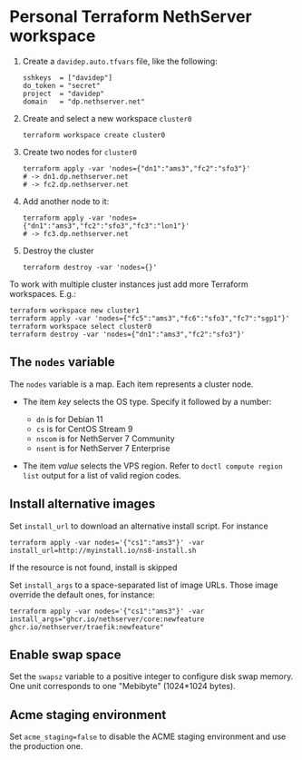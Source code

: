 # Personal Terraform NethServer workspace

1. Create a `davidep.auto.tfvars` file, like the following:

       sshkeys  = ["davidep"]
       do_token = "secret"
       project  = "davidep"
       domain   = "dp.nethserver.net"

2. Create and select a new workspace `cluster0`

       terraform workspace create cluster0

3. Create two nodes for `cluster0`

       terraform apply -var 'nodes={"dn1":"ams3","fc2":"sfo3"}'
       # -> dn1.dp.nethserver.net
       # -> fc2.dp.nethserver.net

4. Add another node to it:

       terraform apply -var 'nodes={"dn1":"ams3","fc2":"sfo3","fc3":"lon1"}'
       # -> fc3.dp.nethserver.net

5. Destroy the cluster

       terraform destroy -var 'nodes={}'

To work with multiple cluster instances just add more Terraform
workspaces. E.g.:

    terraform workspace new cluster1
    terraform apply -var 'nodes={"fc5":"ams3","fc6":"sfo3","fc7":"sgp1"}'
    terraform workspace select cluster0
    terraform destroy -var 'nodes={"dn1":"ams3","fc2":"sfo3"}'

## The `nodes` variable

The `nodes` variable is a map. Each item represents a cluster node.

- The item _key_ selects the OS type. Specify it followed by a number:

  * `dn` is for Debian 11
  * `cs` is for CentOS Stream 9
  * `nscom` is for NethServer 7 Community
  * `nsent` is for NethServer 7 Enterprise

- The item _value_ selects the VPS region. Refer to `doctl compute region list` output for
  a list of valid region codes.

## Install alternative images

Set `install_url` to download an alternative install script. For instance

    terraform apply -var nodes='{"cs1":"ams3"}' -var install_url=http://myinstall.io/ns8-install.sh

If the resource is not found, install is skipped

Set `install_args` to a space-separated list of image URLs. Those image override the default ones, for instance:

    terraform apply -var nodes='{"cs1":"ams3"}' -var install_args="ghcr.io/nethserver/core:newfeature ghcr.io/nethserver/traefik:newfeature"

## Enable swap space

Set the `swapsz` variable to a positive integer to configure disk swap
memory. One unit corresponds to one "Mebibyte" (1024*1024 bytes).

## Acme staging environment

Set `acme_staging=false` to disable the ACME staging environment and use
the production one.
